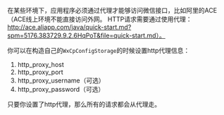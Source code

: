在某些环境下，应用程序必须通过代理才能够访问微信接口，比如阿里的ACE（ACE线上环境不能直接访问外网。 HTTP请求需要通过使用代理：
http://ace.aliapp.com/java/quick-start.md?spm=5176.383729.9.2.6HqPoT&file=quick-start.md）。

你可以在构造自己的``WxCpConfigStorage``的时候设置http代理信息：

1. http_proxy_host
1. http_proxy_port
1. http_proxy_username（可选）
1. http_proxy_password（可选）

只要你设置了http代理，那么所有的请求都会从代理走。